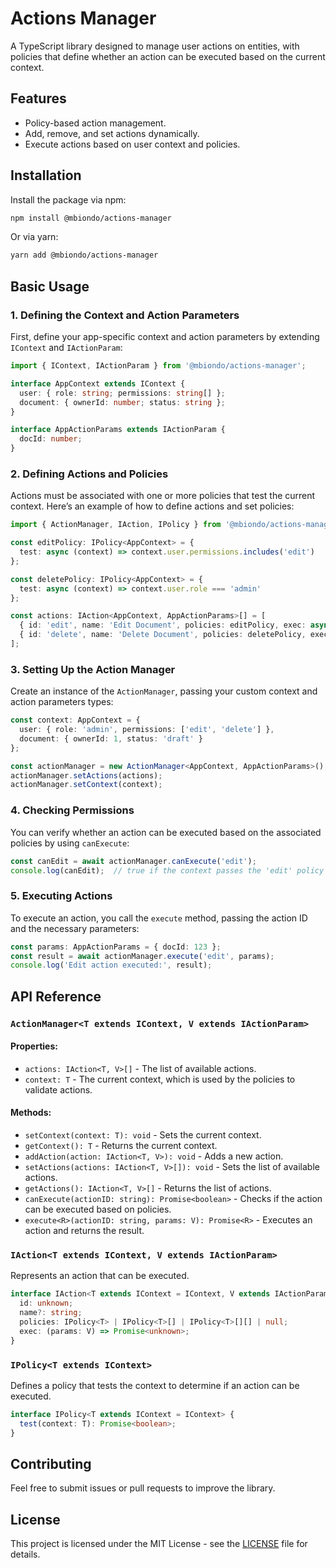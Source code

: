 # Actions Manager

A TypeScript library designed to manage user actions on entities, with policies that define whether an action can be executed based on the current context.

## Features

- Policy-based action management.
- Add, remove, and set actions dynamically.
- Execute actions based on user context and policies.

## Installation

Install the package via npm:

```bash
npm install @mbiondo/actions-manager
```

Or via yarn:

```bash
yarn add @mbiondo/actions-manager
```

## Basic Usage

### 1. Defining the Context and Action Parameters

First, define your app-specific context and action parameters by extending `IContext` and `IActionParam`:

```typescript
import { IContext, IActionParam } from '@mbiondo/actions-manager';

interface AppContext extends IContext {
  user: { role: string; permissions: string[] };
  document: { ownerId: number; status: string };
}

interface AppActionParams extends IActionParam {
  docId: number;
}
```

### 2. Defining Actions and Policies

Actions must be associated with one or more policies that test the current context. Here’s an example of how to define actions and set policies:

```typescript
import { ActionManager, IAction, IPolicy } from '@mbiondo/actions-manager';

const editPolicy: IPolicy<AppContext> = {
  test: async (context) => context.user.permissions.includes('edit')
};

const deletePolicy: IPolicy<AppContext> = {
  test: async (context) => context.user.role === 'admin'
};

const actions: IAction<AppContext, AppActionParams>[] = [
  { id: 'edit', name: 'Edit Document', policies: editPolicy, exec: async (params) => {/* logic */} },
  { id: 'delete', name: 'Delete Document', policies: deletePolicy, exec: async (params) => {/* logic */} }
];
```

### 3. Setting Up the Action Manager

Create an instance of the `ActionManager`, passing your custom context and action parameters types:

```typescript
const context: AppContext = {
  user: { role: 'admin', permissions: ['edit', 'delete'] },
  document: { ownerId: 1, status: 'draft' }
};

const actionManager = new ActionManager<AppContext, AppActionParams>();
actionManager.setActions(actions);
actionManager.setContext(context);
```

### 4. Checking Permissions

You can verify whether an action can be executed based on the associated policies by using `canExecute`:

```typescript
const canEdit = await actionManager.canExecute('edit');
console.log(canEdit);  // true if the context passes the 'edit' policy
```

### 5. Executing Actions

To execute an action, you call the `execute` method, passing the action ID and the necessary parameters:

```typescript
const params: AppActionParams = { docId: 123 };
const result = await actionManager.execute('edit', params);
console.log('Edit action executed:', result);
```

## API Reference

### `ActionManager<T extends IContext, V extends IActionParam>`

#### Properties:
- `actions: IAction<T, V>[]` - The list of available actions.
- `context: T` - The current context, which is used by the policies to validate actions.

#### Methods:
- `setContext(context: T): void` - Sets the current context.
- `getContext(): T` - Returns the current context.
- `addAction(action: IAction<T, V>): void` - Adds a new action.
- `setActions(actions: IAction<T, V>[]): void` - Sets the list of available actions.
- `getActions(): IAction<T, V>[]` - Returns the list of actions.
- `canExecute(actionID: string): Promise<boolean>` - Checks if the action can be executed based on policies.
- `execute<R>(actionID: string, params: V): Promise<R>` - Executes an action and returns the result.

### `IAction<T extends IContext, V extends IActionParam>`

Represents an action that can be executed.

```typescript
interface IAction<T extends IContext = IContext, V extends IActionParam = IActionParam> {
  id: unknown;
  name?: string;
  policies: IPolicy<T> | IPolicy<T>[] | IPolicy<T>[][] | null;
  exec: (params: V) => Promise<unknown>;
}
```

### `IPolicy<T extends IContext>`

Defines a policy that tests the context to determine if an action can be executed.

```typescript
interface IPolicy<T extends IContext = IContext> {
  test(context: T): Promise<boolean>;
}
```

## Contributing

Feel free to submit issues or pull requests to improve the library.

## License

This project is licensed under the MIT License - see the [LICENSE](LICENSE) file for details.
